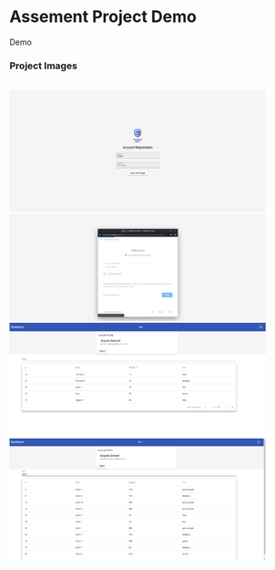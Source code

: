 # Assement Project Demo
Demo 

### Project Images 
<br>
<img width="450px"  src="client/src/assets/img-readme/image-1.png">
<img width="450px"  src="client/src/assets/img-readme/image-4.png">
<img width="450px"  src="client/src/assets/img-readme/image-3.png">
<img width="450px"  src="client/src/assets/img-readme/image-5.png">
<br>
